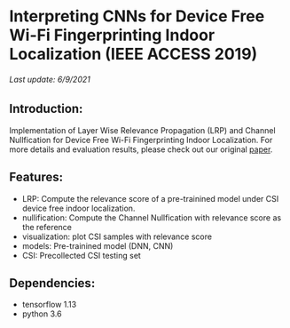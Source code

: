 # Interpreting CNNs for Device Free Wi-Fi Fingerprinting Indoor Localization (IEEE ACCESS 2019)
######  Last update: 6/9/2021
## Introduction:
Implementation of Layer Wise Relevance Propagation (LRP) and Channel Nullfication for Device Free Wi-Fi Fingerprinting Indoor Localization.
For more details and evaluation results, please check out our original [paper](https://ieeexplore.ieee.org/document/8915770 "Title").
## Features:

- LRP: Compute the relevance score of a pre-trainined model under CSI device free indoor localization.
- nullification: Compute the Channel Nullfication with relevance score as the reference
- visualization: plot CSI samples with relevance score
- models: Pre-trainined model (DNN, CNN)
- CSI: Precollected CSI testing set

## Dependencies:
- tensorflow 1.13
- python 3.6

